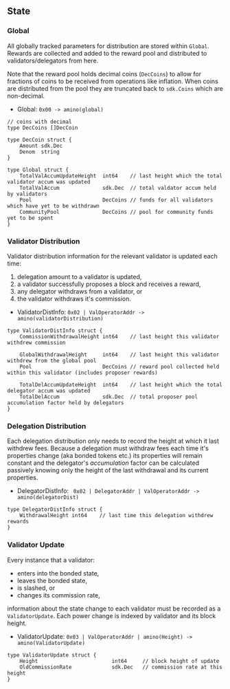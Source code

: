 ## State

### Global

All globally tracked parameters for distribution are stored within
`Global`. Rewards are collected and added to the reward pool and
distributed to validators/delegators from here. 

Note that the reward pool holds decimal coins (`DecCoins`) to allow 
for fractions of coins to be received from operations like inflation. 
When coins are distributed from the pool they are truncated back to 
`sdk.Coins` which are non-decimal. 

 - Global:  `0x00 -> amino(global)`

```golang
// coins with decimal 
type DecCoins []DecCoin

type DecCoin struct {
    Amount sdk.Dec
    Denom  string
}

type Global struct {
    TotalValAccumUpdateHeight  int64    // last height which the total validator accum was updated
    TotalValAccum              sdk.Dec  // total valdator accum held by validators
    Pool                       DecCoins // funds for all validators which have yet to be withdrawn
    CommunityPool              DecCoins // pool for community funds yet to be spent
}
```

### Validator Distribution

Validator distribution information for the relevant validator is updated each time:
 1. delegation amount to a validator is updated, 
 2. a validator successfully proposes a block and receives a reward,
 3. any delegator withdraws from a validator, or 
 4. the validator withdraws it's commission.

 - ValidatorDistInfo:  `0x02 | ValOperatorAddr -> amino(validatorDistribution)`

```golang
type ValidatorDistInfo struct {
    CommissionWithdrawalHeight int64    // last height this validator withdrew commission

    GlobalWithdrawalHeight     int64    // last height this validator withdrew from the global pool
    Pool                       DecCoins // reward pool collected held within this validator (includes proposer rewards)

    TotalDelAccumUpdateHeight  int64    // last height which the total delegator accum was updated
    TotalDelAccum              sdk.Dec  // total proposer pool accumulation factor held by delegators
}
```

### Delegation Distribution 

Each delegation distribution only needs to record the height at which it last
withdrew fees. Because a delegation must withdraw fees each time it's
properties change (aka bonded tokens etc.) its properties will remain constant
and the delegator's _accumulation_ factor can be calculated passively knowing
only the height of the last withdrawal and its current properties. 
 
 - DelegatorDistInfo: ` 0x02 | DelegatorAddr | ValOperatorAddr -> amino(delegatorDist)`

```golang
type DelegatorDistInfo struct {
    WithdrawalHeight int64    // last time this delegation withdrew rewards
}
```

### Validator Update

Every instance that a validator:
 - enters into the bonded state, 
 - leaves the bonded state,
 - is slashed, or
 - changes its commission rate, 

information about the state change to each validator must be recorded as a `ValidatorUpdate`.
Each power change is indexed by validator and its block height. 

 - ValidatorUpdate: `0x03 | ValOperatorAddr | amino(Height) -> amino(ValidatorUpdate)`

```golang
type ValidatorUpdate struct {
    Height                        int64     // block height of update
    OldCommissionRate             sdk.Dec   // commission rate at this height
}
```
